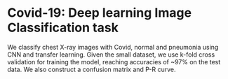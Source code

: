 # Covid-19: Deep learning Image Classification task
 
We classify chest X-ray images with Covid, normal and pneumonia using CNN and transfer learning. 
Given the small dataset, we use k-fold cross validation for training the model, reaching accuracies of ~97% on the test data. 
We also construct a confusion matrix and P-R curve.
